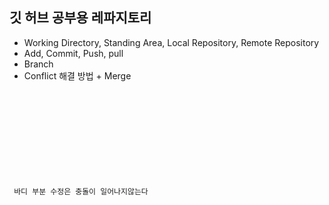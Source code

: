 ## 깃 허브 공부용 레파지토리

- Working Directory, Standing Area, Local Repository, Remote Repository
- Add, Commit, Push, pull
- Branch
- Conflict 해결 방법 + Merge

<code>
<!DOCTYPE html>
<html lang="en">
<head>
  <meta charset="UTF-8">
  <meta name="viewport" content="width=device-width, initial-scale=1.0">
  <title>타이틀 부분 수정은 충돌이 날것이다...</title>
</head>
<body>
  <p> 바디 부분 수정은 충돌이 일어나지않는다 </p>
</body>
</html>
</code>